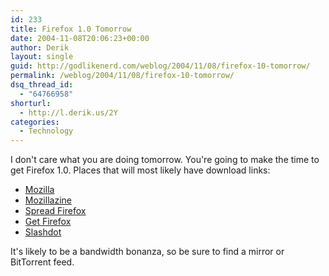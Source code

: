 ```yaml
---
id: 233
title: Firefox 1.0 Tomorrow
date: 2004-11-08T20:06:23+00:00
author: Derik
layout: single
guid: http://godlikenerd.com/weblog/2004/11/08/firefox-10-tomorrow/
permalink: /weblog/2004/11/08/firefox-10-tomorrow/
dsq_thread_id:
  - "64766958"
shorturl:
  - http://l.derik.us/2Y
categories:
  - Technology
---
```

I don't care what you are doing tomorrow. You're going to make the time to get Firefox 1.0. Places that will most likely have download links:

  * [Mozilla](http://mozilla.org)
  * [Mozillazine](http://mozillazine.org)
  * [Spread Firefox](http://www.spreadfirefox.com/?q=affiliates&id=1747)
  * [Get Firefox](http://getfirefox.com)
  * [Slashdot](http://slashdot.org)

It's likely to be a bandwidth bonanza, so be sure to find a mirror or BitTorrent feed.